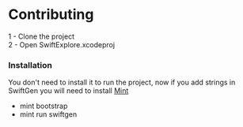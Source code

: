 # Contributing

1 - Clone the project<br>
2 - Open SwiftExplore.xcodeproj

### Installation

You don't need to install it to run the project, now if you add strings in SwiftGen you will need to install [Mint](https://github.com/yonaskolb/Mint)

- mint bootstrap
- mint run swiftgen

